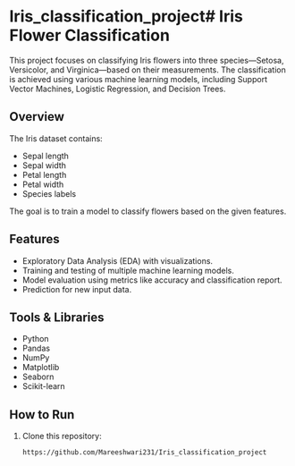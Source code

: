 # Iris_classification_project# Iris Flower Classification

This project focuses on classifying Iris flowers into three species—Setosa, Versicolor, and Virginica—based on their measurements. The classification is achieved using various machine learning models, including Support Vector Machines, Logistic Regression, and Decision Trees.

## Overview

The Iris dataset contains:
- Sepal length
- Sepal width
- Petal length
- Petal width
- Species labels

The goal is to train a model to classify flowers based on the given features.

## Features
- Exploratory Data Analysis (EDA) with visualizations.
- Training and testing of multiple machine learning models.
- Model evaluation using metrics like accuracy and classification report.
- Prediction for new input data.

## Tools & Libraries
- Python
- Pandas
- NumPy
- Matplotlib
- Seaborn
- Scikit-learn

## How to Run
1. Clone this repository:
   ```bash
   https://github.com/Mareeshwari231/Iris_classification_project
